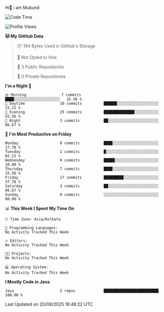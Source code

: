   Hi👋 i am Mukund
<!--
**MukundAkabari/MukundAkabari** is a ✨ _special_ ✨ repository because its `README.md` (this file) appears on your GitHub profile.

Here are some ideas to get you started:

- 🔭 I’m currently working Java
- 🌱 I’m currently learning Sping booy ,Java  ...

<!--START_SECTION:waka-->
![Code Time](http://img.shields.io/badge/Code%20Time-55%20hrs%2028%20mins-blue)

![Profile Views](http://img.shields.io/badge/Profile%20Views-0-blue)

**🐱 My GitHub Data** 

> 📦 194 Bytes Used in GitHub's Storage 
 > 
> 🚫 Not Opted to Hire
 > 
> 📜 3 Public Repositories 
 > 
> 🔑 0 Private Repositories 
 > 
**I'm a Night 🦉** 

```text
🌞 Morning                7 commits           ████░░░░░░░░░░░░░░░░░░░░░   15.56 % 
🌆 Daytime                10 commits          ██████░░░░░░░░░░░░░░░░░░░   22.22 % 
🌃 Evening                25 commits          ██████████████░░░░░░░░░░░   55.56 % 
🌙 Night                  3 commits           ██░░░░░░░░░░░░░░░░░░░░░░░   06.67 % 
```
📅 **I'm Most Productive on Friday** 

```text
Monday                   8 commits           ████░░░░░░░░░░░░░░░░░░░░░   17.78 % 
Tuesday                  1 commits           █░░░░░░░░░░░░░░░░░░░░░░░░   02.22 % 
Wednesday                9 commits           █████░░░░░░░░░░░░░░░░░░░░   20.00 % 
Thursday                 7 commits           ████░░░░░░░░░░░░░░░░░░░░░   15.56 % 
Friday                   17 commits          █████████░░░░░░░░░░░░░░░░   37.78 % 
Saturday                 3 commits           ██░░░░░░░░░░░░░░░░░░░░░░░   06.67 % 
Sunday                   0 commits           ░░░░░░░░░░░░░░░░░░░░░░░░░   00.00 % 
```


📊 **This Week I Spent My Time On** 

```text
🕑︎ Time Zone: Asia/Kolkata

💬 Programming Languages: 
No Activity Tracked This Week

🔥 Editors: 
No Activity Tracked This Week

🐱‍💻 Projects: 
No Activity Tracked This Week

💻 Operating System: 
No Activity Tracked This Week
```

**I Mostly Code in Java** 

```text
Java                     2 repos             █████████████████████████   100.00 % 
```




 Last Updated on 20/08/2025 18:48:22 UTC
<!--END_SECTION:waka-->
